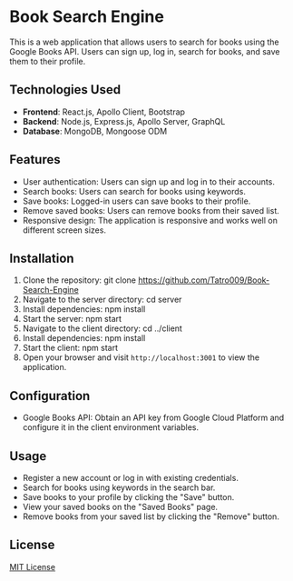 # Book Search Engine

This is a web application that allows users to search for books using the Google Books API. Users can sign up, log in, search for books, and save them to their profile.

## Technologies Used

- **Frontend**: React.js, Apollo Client, Bootstrap
- **Backend**: Node.js, Express.js, Apollo Server, GraphQL
- **Database**: MongoDB, Mongoose ODM

## Features

- User authentication: Users can sign up and log in to their accounts.
- Search books: Users can search for books using keywords.
- Save books: Logged-in users can save books to their profile.
- Remove saved books: Users can remove books from their saved list.
- Responsive design: The application is responsive and works well on different screen sizes.

## Installation

1. Clone the repository: git clone https://github.com/Tatro009/Book-Search-Engine
2. Navigate to the server directory: cd server
3. Install dependencies: npm install
4. Start the server: npm start
5. Navigate to the client directory: cd ../client
6. Install dependencies: npm install
7. Start the client: npm start
8. Open your browser and visit `http://localhost:3001` to view the application.

## Configuration

- Google Books API: Obtain an API key from Google Cloud Platform and configure it in the client environment variables.

## Usage

- Register a new account or log in with existing credentials.
- Search for books using keywords in the search bar.
- Save books to your profile by clicking the "Save" button.
- View your saved books on the "Saved Books" page.
- Remove books from your saved list by clicking the "Remove" button.

## License

[MIT License](LICENSE)


